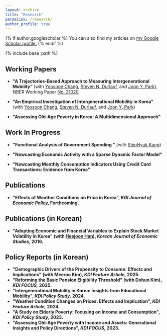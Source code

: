 ```yaml
---
layout: archive
title: "Research"
permalink: /research/
author_profile: true
---
```


{% if author.googlescholar %}
  You can also find my articles on <u><a href="{{author.googlescholar}}">my Google Scholar profile</a>.</u>
{% endif %}

{% include base_path %}


Working Papers
-----
* <b> "A Trajectories-Based Approach to Measuring Intergenerational Mobility" </b> (with [Yoosoon Chang](https://economics.indiana.edu/about/faculty/chang-yoosoon.html), [Steven N. Durlauf](https://harris.uchicago.edu/directory/steven-durlauf), and [Joon Y. Park](https://economics.indiana.edu/about/faculty/park-joon.html)),
  NBER Working Paper [No. 31020](https://www.nber.org/papers/w31020)

* <b> "An Empirical Investigation of Intergenerational Mobility in Korea" </b> (with [Yoosoon Chang](https://economics.indiana.edu/about/faculty/chang-yoosoon.html), [Steven N. Durlauf](https://harris.uchicago.edu/directory/steven-durlauf), and [Joon Y. Park](https://economics.indiana.edu/about/faculty/park-joon.html))

* <b> "Assessing Old-Age Poverty in Korea: A Multidimensional Approach" </b>



Work In Progress
-----

* <b> "Functional Analysis of Government Spending " </b> (with [ShinHyuk Kang](https://shinkangecon.github.io/))

* <b> "Nowcasting Economic Activity with a Sparse Dynamic Factor Model"

* <b> "Nowcasting Monthly Consumption Indicators Using Credit Card Transactions: Evidence from Korea"

Publications 
-----
* <b> "Effects of Weather Conditions on Price in Korea"</b>, <i> KDI Journal of Economic Policy, </i> Forthcoming.

Publications (in Korean)
-----
* <b>"Adopting Economic and Financial Variables to Explain Stock Market Volatility in Korea"</b> (with [Heejoon Han](https://sites.google.com/site/heejoonecon/)),
  <i> Korean Journal of Economic Studies,</i> 2016.

Policy Reports (in Korean)
-----
* <b>"Demographic Drivers of the Propensity to Consume: Effects and Implications"</b> (with Meeroo Kim), <i>KDI Feature Article,</i> 2025.
* <b>"Reforming the Basic Pension Eligibility Threshold"</b> (with Dohun Kim), <i>KDI FOCUS,</i> 2025.
* <b>"Intergenerational Mobility in Korea: Insights from Educational Mobility"</b>, <i>KDI Policy Study,</i> 2024.
* <b>"Weather Condition Changes on Prices: Effects and Implication"</b>, <i>KDI Feature Article,</i> 2024.
* <b>"A Study on Elderly Poverty: Focusing on Income and Consumption"</b>, <i>KDI Policy Study,</i> 2023.
* <b>"Assessing Old-Age Poverty with Income and Assets: Generational Insights and Policy Directions"</b>, <i>KDI FOCUS,</i> 2023.
